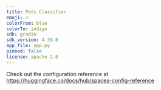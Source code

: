 ```yaml
---
title: Pets Classifier
emoji: 🔥
colorFrom: blue
colorTo: indigo
sdk: gradio
sdk_version: 4.39.0
app_file: app.py
pinned: false
license: apache-2.0
---
```


Check out the configuration reference at https://huggingface.co/docs/hub/spaces-config-reference
